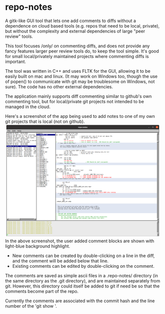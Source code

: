 # repo-notes
A gitk-like GUI tool that lets one add comments to diffs without a dependence on cloud based tools (e.g. repos that need to be local, private), but without the complexity and external dependencies of large "peer review" tools.

This tool focuses /only/ on commenting diffs, and does not provide any fancy features larger peer review tools do, to keep the tool simple. It's good for small local/privately maintained projects where commenting diffs is important.

The tool was written in C++ and uses FLTK for the GUI, allowing it to be easily built on mac and linux. (It may work on Windows too, though the use of popen() to communicate with git may be troublesome on Windows, not sure). The code has no other external dependencies.

The application mainly supports diff commenting similar to github's own commenting tool, but for local/private git projects not intended to be managed in the cloud.

Here's a screenshot of the app being used to add notes to one of my own git projects that is local (not on github).
![repo-notes screenshot](https://github.com/erco77/repo-notes/blob/b45f33205ba9a92314111f36a52e8a3f2d4bdc21/images/screenshot.png)
In the above screenshot, the user added comment blocks are shown with light-blue background highlight.

- New comments can be created by double-clicking on a line in the diff, and the comment will be added below that line.
- Existing comments can be edited by double-clicking on the comment.

The comments are saved as simple ascii files in a .repo-notes/ directory (in the same directory as the .git directory), and are maintained separately from git. However, this directory could itself be added to git if need be so that the comments become part of the repo.

Currently the comments are associated with the commit hash and the line number of the 'git show <hash>'.

